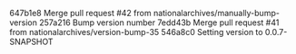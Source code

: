 647b1e8 Merge pull request #42 from nationalarchives/manually-bump-version
257a216 Bump version number
7edd43b Merge pull request #41 from nationalarchives/version-bump-35
546a8c0 Setting version to 0.0.7-SNAPSHOT
